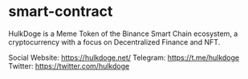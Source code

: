 # smart-contract
HulkDoge is a Meme Token of the Binance Smart Chain ecosystem, a cryptocurrency with a focus on Decentralized Finance and NFT.

Social
Website: https://hulkdoge.net/
Telegram: https://t.me/hulkdoge
Twitter: https://twitter.com/hulkdoge

